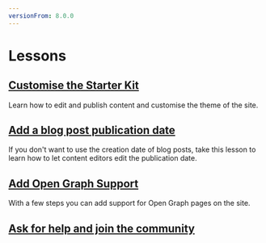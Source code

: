 ```yaml
---
versionFrom: 8.0.0
---
```


# Lessons

## [Customise the Starter Kit](1-Customise-the-Starter-kit/)

Learn how to edit and publish content and customise the theme of the site.

## [Add a blog post publication date](2-Add-a-Blog-Post-Publication-Date/)

If you don't want to use the creation date of blog posts, take this lesson to learn how to let content editors edit the publication date.

## [Add Open Graph Support](3-Add-Open-Graph/)

With a few steps you can add support for Open Graph pages on the site.

## [Ask for help and join the community](4-Ask-For-Help-and-Join-The-Community/)